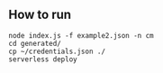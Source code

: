 ## How to run

```
node index.js -f example2.json -n cm
cd generated/
cp ~/credentials.json ./
serverless deploy
```